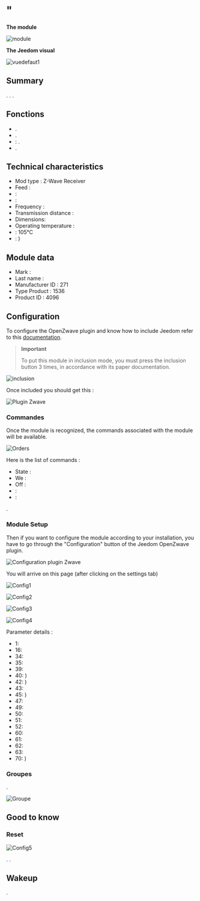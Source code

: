# "

**The module**

![module](images/fibaro.fgwpe101/module.jpg)

**The Jeedom visual**

![vuedefaut1](images/fibaro.fgwpe101/vuedefaut1.jpg)

## Summary

. . . 

## Fonctions

-   .
-   .
-   : .
-   .

## Technical characteristics

-   Mod type : Z-Wave Receiver
-   Feed : 
-    : 
-    : 
-   Frequency : 
-   Transmission distance : 
-   Dimensions: 
-   Operating temperature : 
-    : 105°C
-    : )

## Module data

-   Mark : 
-   Last name : 
-   Manufacturer ID : 271
-   Type Product : 1536
-   Product ID : 4096

## Configuration

To configure the OpenZwave plugin and know how to include Jeedom refer to this [documentation](https://doc.jeedom.com/en_US/plugins/automation%20protocol/openzwave/).

> **Important**
>
> To put this module in inclusion mode, you must press the inclusion button 3 times, in accordance with its paper documentation.

![inclusion](images/fibaro.fgwpe101/inclusion.jpg)

Once included you should get this :

![Plugin Zwave](images/fibaro.fgwpe101/information.jpg)

### Commandes

Once the module is recognized, the commands associated with the module will be available.

![Orders](images/fibaro.fgwpe101/commandes.jpg)

Here is the list of commands :

-   State : 
-   We : 
-   Off : 
-    : 
-    : 

.

### Module Setup

Then if you want to configure the module according to your installation, you have to go through the "Configuration" button of the Jeedom OpenZwave plugin.

![Configuration plugin Zwave](images/plugin/bouton_configuration.jpg)

You will arrive on this page (after clicking on the settings tab)

![Config1](images/fibaro.fgwpe101/config1.jpg)

![Config2](images/fibaro.fgwpe101/config2.jpg)

![Config3](images/fibaro.fgwpe101/config3.jpg)

![Config4](images/fibaro.fgwpe101/config4.jpg)

Parameter details :

-   1: 
-   16: 
-   34: 
-   35: 
-   39: 
-   40: )
-   42: )
-   43: 
-   45: )
-   47: 
-   49: 
-   50: 
-   51: 
-   52: 
-   60: 
-   61: 
-   62: 
-   63: 
-   70: )

### Groupes

.

![Groupe](images/fibaro.fgwpe101/groupe.jpg)

## Good to know

### Reset

![Config5](images/fibaro.fgwpe101/config5.jpg)

. .

## Wakeup

.
